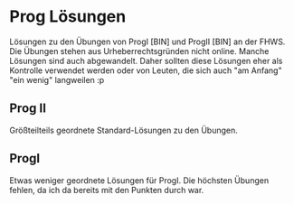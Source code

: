 # Prog Lösungen
Lösungen zu den Übungen von ProgI [BIN] und ProgII [BIN] an der FHWS. Die Übungen stehen aus Urheberrechtsgründen nicht online. Manche Lösungen sind auch abgewandelt. Daher sollten diese Lösungen eher als Kontrolle verwendet werden oder von Leuten, die sich auch "am Anfang" "ein wenig" langweilen :p 

## Prog II

Größteilteils geordnete Standard-Lösungen zu den Übungen. 

## ProgI

Etwas weniger geordnete Lösungen für ProgI. Die höchsten Übungen fehlen, da ich da bereits mit den Punkten durch war. 
